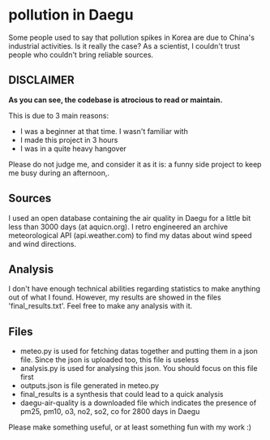 # pollution in Daegu

Some people used to say that pollution spikes in Korea are due to China's industrial activities.
Is it really the case? As a scientist, I couldn't trust people who couldn't bring reliable sources.

## DISCLAIMER

**As you can see, the codebase is atrocious to read or maintain.**

This is due to 3 main reasons:
- I was a beginner at that time. I wasn't familiar with 
- I made this project in 3 hours
- I was in a quite heavy hangover

Please do not judge me, and consider it as it is: a funny side project to keep me busy during an afternoon,.

## Sources
I used an open database containing the air quality in Daegu for a little bit less than 3000 days (at aquicn.org).
I retro engineered an archive meteorological API (api.weather.com) to find my datas about wind speed and wind directions.

## Analysis
I don't have enough technical abilities regarding statistics to make anything out of what I found. However, my results are showed in the files 'final_results.txt'.
Feel free to make any analysis with it.

## Files
- meteo.py is used for fetching datas together and putting them in a json file. Since the json is uploaded too, this file is useless
- analysis.py is used for analysing this json. You should focus on this file first
- outputs.json is file generated in meteo.py
- final_results is a synthesis that could lead to a quick analysis
- daegu-air-quality is a downloaded file which indicates the presence of pm25, pm10, o3, no2, so2, co for 2800 days in Daegu


Please make something useful, or at least something fun with my work :)
